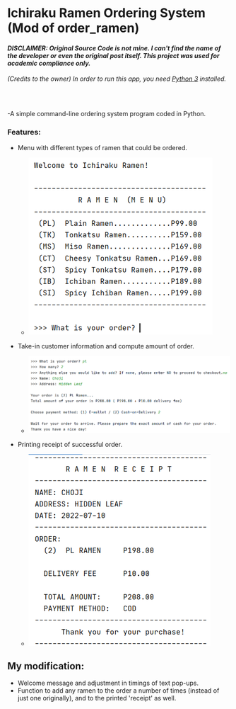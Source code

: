 # Ichiraku Ramen Ordering System (Mod of order_ramen)

#### *DISCLAIMER: Original Source Code is not mine. I can't find the name of the developer or even the original post itself. This project was used for academic compliance only.*

*(Credits to the owner)*
*In order to run this app, you need [Python 3](https://www.python.org/ftp/python/) installed.*

<br>
<br>

-A simple command-line ordering system program coded in Python.
### Features:
- Menu with different types of ramen that could be ordered.
  - ![](images/menu.png)

- Take-in customer information and compute amount of order.
  - ![](images/info.png)

- Printing receipt of successful order.
  - ![](images/receipt.png)

## My modification:
- Welcome message and adjustment in timings of text pop-ups.
- Function to add any ramen to the order a number of times (instead of just one originally), and to the printed 'receipt' as well.
